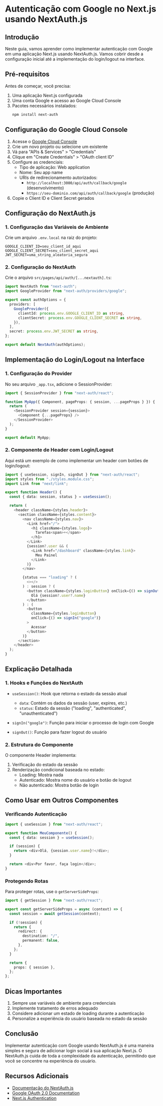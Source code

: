# Autenticação com Google no Next.js usando NextAuth.js

## Introdução

Neste guia, vamos aprender como implementar autenticação com Google em uma aplicação Next.js usando NextAuth.js. Vamos cobrir desde a configuração inicial até a implementação do login/logout na interface.

## Pré-requisitos

Antes de começar, você precisa:

1. Uma aplicação Next.js configurada
2. Uma conta Google e acesso ao Google Cloud Console
3. Pacotes necessários instalados:
   ```bash
   npm install next-auth
   ```

## Configuração do Google Cloud Console

1. Acesse o [Google Cloud Console](https://console.cloud.google.com/)
2. Crie um novo projeto ou selecione um existente
3. Vá para "APIs & Services" > "Credentials"
4. Clique em "Create Credentials" > "OAuth client ID"
5. Configure as credenciais:
   - Tipo de aplicação: Web application
   - Nome: Seu app name
   - URIs de redirecionamento autorizados:
     - `http://localhost:3000/api/auth/callback/google` (desenvolvimento)
     - `https://seu-dominio.com/api/auth/callback/google` (produção)
6. Copie o Client ID e Client Secret gerados

## Configuração do NextAuth.js

### 1. Configuração das Variáveis de Ambiente

Crie um arquivo `.env.local` na raiz do projeto:

```env
GOOGLE_CLIENT_ID=seu_client_id_aqui
GOOGLE_CLIENT_SECRET=seu_client_secret_aqui
JWT_SECRET=uma_string_aleatoria_segura
```

### 2. Configuração do NextAuth

Crie o arquivo `src/pages/api/auth/[...nextauth].ts`:

```typescript
import NextAuth from "next-auth";
import GoogleProvider from "next-auth/providers/google";

export const authOptions = {
  providers: [
    GoogleProvider({
      clientId: process.env.GOOGLE_CLIENT_ID as string,
      clientSecret: process.env.GOOGLE_CLIENT_SECRET as string,
    }),
  ],
  secret: process.env.JWT_SECRET as string,
};

export default NextAuth(authOptions);
```

## Implementação do Login/Logout na Interface

### 1. Configuração do Provider

No seu arquivo `_app.tsx`, adicione o SessionProvider:

```typescript
import { SessionProvider } from "next-auth/react";

function MyApp({ Component, pageProps: { session, ...pageProps } }) {
  return (
    <SessionProvider session={session}>
      <Component {...pageProps} />
    </SessionProvider>
  );
}

export default MyApp;
```

### 2. Componente de Header com Login/Logout

Aqui está um exemplo de como implementar um header com botões de login/logout:

```typescript
import { useSession, signIn, signOut } from "next-auth/react";
import styles from "./styles.module.css";
import Link from "next/link";

export function Header() {
  const { data: session, status } = useSession();

  return (
    <header className={styles.header}>
      <section className={styles.content}>
        <nav className={styles.nav}>
          <Link href="/">
            <h1 className={styles.logo}>
              Tarefas<span>+</span>
            </h1>
          </Link>
          {session?.user && (
            <Link href="/dashboard" className={styles.link}>
              Meu Painel
            </Link>
          )}
        </nav>

        {status === "loading" ? (
          <></>
        ) : session ? (
          <button className={styles.loginButton} onClick={() => signOut()}>
            Olá {session?.user?.name}
          </button>
        ) : (
          <button
            className={styles.loginButton}
            onClick={() => signIn("google")}
          >
            Acessar
          </button>
        )}
      </section>
    </header>
  );
}
```

## Explicação Detalhada

### 1. Hooks e Funções do NextAuth

- `useSession()`: Hook que retorna o estado da sessão atual

  - `data`: Contém os dados da sessão (user, expires, etc.)
  - `status`: Estado da sessão ("loading", "authenticated", "unauthenticated")

- `signIn("google")`: Função para iniciar o processo de login com Google
- `signOut()`: Função para fazer logout do usuário

### 2. Estrutura do Componente

O componente Header implementa:

1. Verificação do estado da sessão
2. Renderização condicional baseada no estado:
   - Loading: Mostra nada
   - Autenticado: Mostra nome do usuário e botão de logout
   - Não autenticado: Mostra botão de login

## Como Usar em Outros Componentes

### Verificando Autenticação

```typescript
import { useSession } from "next-auth/react";

export function MeuComponente() {
  const { data: session } = useSession();

  if (session) {
    return <div>Olá, {session.user.name}!</div>;
  }

  return <div>Por favor, faça login</div>;
}
```

### Protegendo Rotas

Para proteger rotas, use o `getServerSideProps`:

```typescript
import { getSession } from "next-auth/react";

export const getServerSideProps = async (context) => {
  const session = await getSession(context);

  if (!session) {
    return {
      redirect: {
        destination: "/",
        permanent: false,
      },
    };
  }

  return {
    props: { session },
  };
};
```

## Dicas Importantes

1. Sempre use variáveis de ambiente para credenciais
2. Implemente tratamento de erros adequado
3. Considere adicionar um estado de loading durante a autenticação
4. Personalize a experiência do usuário baseada no estado da sessão

## Conclusão

Implementar autenticação com Google usando NextAuth.js é uma maneira simples e segura de adicionar login social à sua aplicação Next.js. O NextAuth.js cuida de toda a complexidade da autenticação, permitindo que você se concentre na experiência do usuário.

## Recursos Adicionais

- [Documentação do NextAuth.js](https://next-auth.js.org/)
- [Google OAuth 2.0 Documentation](https://developers.google.com/identity/protocols/oauth2)
- [Next.js Authentication](https://nextjs.org/docs/authentication)
